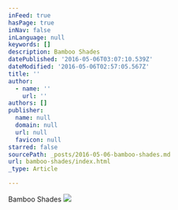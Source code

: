 ```yaml
---
inFeed: true
hasPage: true
inNav: false
inLanguage: null
keywords: []
description: Bamboo Shades
datePublished: '2016-05-06T03:07:10.539Z'
dateModified: '2016-05-06T02:57:05.567Z'
title: ''
author:
  - name: ''
    url: ''
authors: []
publisher:
  name: null
  domain: null
  url: null
  favicon: null
starred: false
sourcePath: _posts/2016-05-06-bamboo-shades.md
url: bamboo-shades/index.html
_type: Article

---
```

Bamboo Shades
![](https://the-grid-user-content.s3-us-west-2.amazonaws.com/a01835da-6c62-4cb3-b601-ac45ae4af931.jpg)